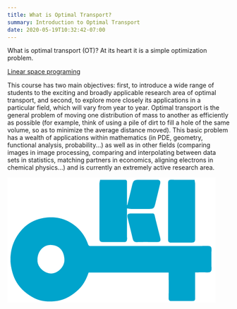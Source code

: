 ```yaml
---
title: What is Optimal Transport?
summary: Introduction to Optimal Transport
date: 2020-05-19T10:32:42-07:00
---
```


What is optimal transport (OT)? At its heart it is a simple optimization problem. 

[Linear space programing](https://en.wikipedia.org/wiki/Linear_programming)

This course has two main objectives: first, to introduce a wide range of students
to the exciting and broadly applicable research area of optimal transport, and
second, to explore more closely its applications in a particular field, which
will vary from year to year.  Optimal transport is the general problem of moving
one distribution of mass to another as efficiently as possible (for example,
think of using a pile of dirt to fill a hole of the same volume, so as to
minimize the average distance moved).  This basic problem has a wealth of
applications within mathematics (in PDE, geometry, functional analysis,
probability...) as well as in other fields (comparing images in image
processing, comparing and interpolating between data sets in statistics,
matching partners in economics, aligning electrons in chemical physics...) and
is currently an extremely active research area.

![Kantorovich logo](/static/img/avatar.png)
